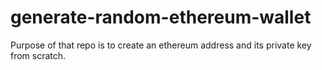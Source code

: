 # generate-random-ethereum-wallet
Purpose of that repo is to create an ethereum address and its private key from scratch.
